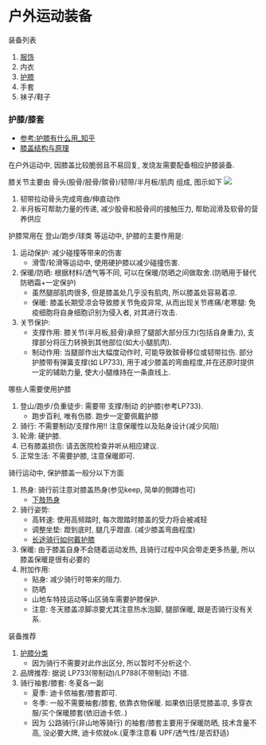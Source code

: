 # 户外运动装备

装备列表
1. [服饰](./clothes.md)
4. 内衣
5. [护膝](#护膝)
6. 手套
7. 袜子/鞋子


### 护膝/膝套
- [参考:护膝有什么用_知乎](https://www.zhihu.com/question/54455269)
- [膝盖结构与原理](https://zhuanlan.zhihu.com/p/31490366)

在户外运动中, 因膝盖比较脆弱且不易回复, 发烧友需要配备相应护膝装备.

膝关节主要由 骨头(股骨/胫骨/髌骨)/韧带/半月板/肌肉 组成, 图示如下 ![](./attach/xiguanjie.jpg)
1. 韧带拉动骨头完成弯曲/伸直动作
2. 半月板可帮助力量的传递, 减少股骨和胫骨间的接触压力, 帮助润滑及软骨的营养供应

护膝常用在 登山/跑步/球类 等运动中, 护膝的主要作用是:
1. 运动保护: 减少碰撞等带来的伤害
    - 滑雪/轮滑等运动中, 使用硬护膝以减少碰撞伤害.
2. 保暖/防晒: 根据材料/透气等不同, 可以在保暖/防晒之间做取舍.(防晒用于替代防晒霜+一定保护)
    - 虽然腿部肌肉很多, 但是膝盖处几乎没有肌肉, 所以膝盖处容易着凉.
    - 保暖: 膝盖长期受凉会导致膝关节免疫异常, 从而出现关节疼痛/老寒腿: 免疫细胞将自身细胞识别为侵入者, 对其进行攻击.
3. 关节保护:
    - 支撑作用: 膝关节(半月板,胫骨)承担了腿部大部分压力(包括自身重力), 支撑部分将压力转换到其他部位(如大小腿肌肉).
    - 制动作用: 当腿部作出大幅度动作时, 可能导致髌骨移位或韧带拉伤. 部分护膝带有弹簧支撑(如 LP733), 用于减少膝盖的弯曲程度,并在还原时提供一定的辅助力量, 使大小腿维持在一条直线上.

哪些人需要使用护膝
1. 登山/跑步/负重徒步: 需要带 支撑/制动 的护膝(参考LP733).
    - 跑步百利, 唯有伤膝. 跑步一定要佩戴护膝
2. 骑行: 不需要制动/支撑作用!! 注意保暖性以及贴身设计(减少风阻)
3. 轮滑: 硬护膝.
4. 已有膝盖损伤: 请去医院检查并听从相应建议.
5. 正常生活: 不需要护膝, 注意保暖即可.

骑行运动中, 保护膝盖一般分以下方面
1. 热身: 骑行前注意对膝盖热身(参见keep, 简单的側蹲也可)
    - [下肢热身](https://www.zhihu.com/question/37560656)
2. 骑行姿势:
    - 高转速: 使用高频踏时, 每次蹬踏时膝盖的受力将会被减轻
    - 调整坐垫: 蹬到底时, 腿几乎蹬直. (减少膝盖弯曲程度)
    - [长途骑行如何戴护膝](https://zhuanlan.zhihu.com/p/22941867)
3. 保暖: 由于膝盖自身不会随着运动发热, 且骑行过程中风会带走更多热量, 所以膝盖保暖是很有必要的
4. 附加作用:
    - 贴身: 减少骑行时带来的阻力.
    - 防晒
    - 山地车特技运动等山区骑车需要护膝保护.
    - 注意: 冬天膝盖凉脚凉要尤其注意热水泡脚, 腿部保暖, 跟是否骑行没有关系.

装备推荐
1. [护膝分类](https://www.zhihu.com/question/21638726/answer/22558897)
    - 因为骑行不需要对此作出区分, 所以暂时不分析这个.
2. 品牌推荐: 据说 LP733(带制动)/LP788(不带制动) 不错.
3. 骑行袖套/膝套: 冬夏各一副
    - 夏季: 迪卡侬袖套/膝套即可.
    - 冬季: 一般不需要袖套/膝套, 依靠衣物保暖. 如果依旧感觉膝盖凉, 多穿衣服/买个保暖膝套(依旧迪卡侬..)
    - 因为 公路骑行(非山地等骑行) 的袖套/膝套主要用于保暖防晒, 技术含量不高, 没必要大牌, 迪卡侬就ok.(夏季注意看 UPF/透气性/是否舒适)
